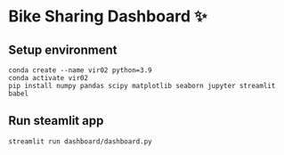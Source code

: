 # Bike Sharing Dashboard ✨

## Setup environment
```
conda create --name vir02 python=3.9
conda activate vir02
pip install numpy pandas scipy matplotlib seaborn jupyter streamlit babel
```

## Run steamlit app
```
streamlit run dashboard/dashboard.py
```
